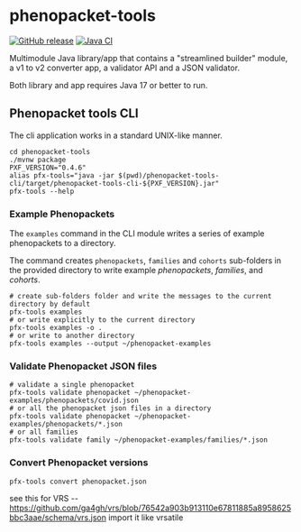# phenopacket-tools

[![GitHub release](https://img.shields.io/github/release/phenopackets/phenopacket-tools.svg)](https://github.com/phenopackets/phenopacket-tools/releases)
[![Java CI](https://github.com/phenopackets/phenopacket-tools/workflows/Java%20CI/badge.svg)](https://github.com/phenopackets/phenopacket-tools/actions/workflows/main.yml)

Multimodule Java library/app that contains a "streamlined builder" module, a v1 to v2 converter app, a validator API and a JSON validator. 

Both library and app requires Java 17 or better to run.

## Phenopacket tools CLI

The cli application works in a standard UNIX-like manner. 

```shell
cd phenopacket-tools
./mvnw package
PXF_VERSION="0.4.6"
alias pfx-tools="java -jar $(pwd)/phenopacket-tools-cli/target/phenopacket-tools-cli-${PXF_VERSION}.jar"
pfx-tools --help
```

### Example Phenopackets
The ``examples`` command in the CLI module writes a series of example phenopackets to a directory.

The command creates `phenopackets`, `families` and `cohorts` sub-folders in the provided directory to write 
example *phenopackets*, *families*, and *cohorts*.

```shell
# create sub-folders folder and write the messages to the current directory by default
pfx-tools examples
# or write explicitly to the current directory
pfx-tools examples -o .
# or write to another directory
pfx-tools examples --output ~/phenopacket-examples
```

### Validate Phenopacket JSON files

```shell
# validate a single phenopacket 
pfx-tools validate phenopacket ~/phenopacket-examples/phenopackets/covid.json
# or all the phenopacket json files in a directory
pfx-tools validate phenopacket ~/phenopacket-examples/phenopackets/*.json
# or all families
pfx-tools validate family ~/phenopacket-examples/families/*.json
```

### Convert Phenopacket versions

```shell
pfx-tools convert phenopacket.json
```


see this for VRS -- https://github.com/ga4gh/vrs/blob/76542a903b913110e67811885a8958625bbc3aae/schema/vrs.json
import it like vrsatile